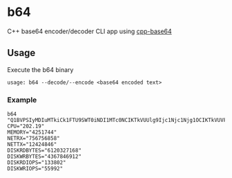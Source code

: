 # b64

C++ base64 encoder/decoder CLI app using [cpp-base64](https://github.com/ReneNyffenegger/cpp-base64)

## Usage

Execute the b64 binary

```
usage: b64 --decode/--encode <base64 encoded text>
```

### Example

```
b64 "Q1BVPSIyMDIuMTkiCk1FTU9SWT0iNDI1MTc0NCIKTkVUUlg9Ijc1Njc1Njg1OCIKTkVUVFg9IjEyNDI0ODQ2IgpESVNLUkRCWVRFUz0iNjEyMDMyNzE2OCIKRElTS1dSQllURVM9IjQzNjc4NDY5MTIiCkRJU0tSRElPUFM9IjEzMzgwMiIKRElTS1dSSU9QUz0iNTU5OTIiCg=="
CPU="202.19"
MEMORY="4251744"
NETRX="756756858"
NETTX="12424846"
DISKRDBYTES="6120327168"
DISKWRBYTES="4367846912"
DISKRDIOPS="133802"
DISKWRIOPS="55992"
```